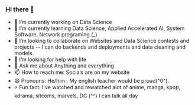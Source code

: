 ### Hi there 👋

<!--
**leonado10000/leonado10000** is a ✨ _special_ ✨ repository because its `README.md` (this file) appears on your GitHub profile.

Here are some ideas to get you started:
-->
- 🔭 I’m currently working on Data Science
- 🌱 I’m currently learning Data Science, Applied Accelerated AI, System Software, Network programing (*_*)
- 👯 I’m looking to collaborate on Websites and Data Science contests and projects
-- I can do backends and deployments and data cleaning and models.
- 🤔 I’m looking for help with life 
- 💬 Ask me about Anything and everything
- 📫 How to reach me: Socials are on my website
- 😄 Pronouns: He/him . My english teacher would be proud(^0^).
- ⚡ Fun fact: I've watched and rewatched alot of anime, manga, kpop, kdrama, sitcoms, marvels, DC (^^) I can talk all day

